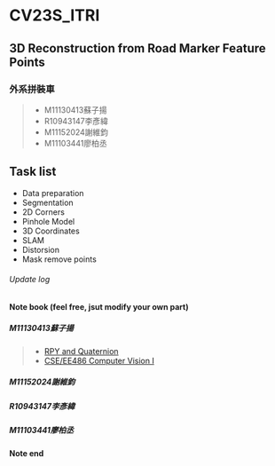 # CV23S_ITRI
## 3D Reconstruction from Road Marker Feature Points
### 外系拼裝車
> * M11130413蘇子揚
> * R10943147李彥緯
> * M11152024謝維鈞
> * M11103441廖柏丞

## Task list
* Data preparation
* Segmentation
* 2D Corners
* Pinhole Model
* 3D Coordinates
* SLAM
* Distorsion
* Mask remove points

###### Update log


#### Note book (feel free, jsut modify your own part)
##### M11130413蘇子揚
> * [RPY and Quaternion](https://hackmd.io/@shengwen/rotation-matrix)
> * [CSE/EE486 Computer Vision I](https://www.cse.psu.edu/~rtc12/CSE486/)
##### M11152024謝維鈞



##### R10943147李彥緯



##### M11103441廖柏丞



#### Note end

